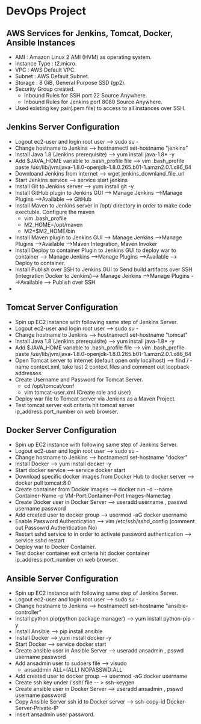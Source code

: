# DevOps Project

## AWS Services for Jenkins, Tomcat, Docker, Ansible Instances
- AMI : Amazon Linux 2 AMI (HVM) as operating system.
- Instance Type : t2.micro.
- VPC : AWS Default VPC.
- Subnet : AWS Default Subnet.
- Storage : 8 GiB, General Purpose SSD (gp2).
- Security Group created.
    - Inbound Rules for SSH port 22 Source Anywhere.
    - Inbound Rules for Jenkins port 8080 Source Anywhere.
- Used existing key pair(.pem file) to access to all instances over SSH.

## Jenkins Server Configuration
- Logout ec2-user and login root user --> sudo su - 
- Change hostname to Jenkins --> hostnamectl set-hostname "jenkins"
- Install Java 1.8 (Jenkins prerequisite) --> yum install java-1.8* -y
- Add $JAVA_HOME variable to .bash_profile file --> vim .bash_profile paste /usr/lib/jvm/java-1.8.0-openjdk-1.8.0.265.b01-1.amzn2.0.1.x86_64
- Downloand Jenkins from internet --> wget jenkins_downland_file_url
- Start Jenkins service --> service start jenkins
- Install Git to Jenkins server --> yum install git -y
- Install GitHub plugin to Jenkins GUI --> Manage Jenkins -->Manage Plugins -->Available --> GitHub
- Install Maven to Jenkins server in /opt/ directory in order to make code exectuble. Configure the maven
    - vim .bash_profile
    - M2_HOME=/opt/maven
    - M2=$M2_HOME/bin
- Install Maven plugin to Jenkins GUI --> Manage Jenkins -->Manage Plugins -->Available -->Maven Integration, Maven Invoker
- Install Deploy to container Plugin to Jenkins GUI to deploy war to container --> Manage Jenkins -->Manage Plugins -->Available --> Deploy to container.
- Install Publish over SSH to Jenkins GUI to Send build artifacts over SSH (integration Docker to Jenkins)--> Manage Jenkins -->Manage Plugins -->Available --> Publish over SSH
- 

## Tomcat Server Configuration
- Spin up EC2 instance with following same step of Jenkins Server.
- Logout ec2-user and login root user --> sudo su -
- Change hostname to Jenkins --> hostnamectl set-hostname "tomcat"
- Install Java 1.8 (Jenkins prerequisite) --> yum install java-1.8* -y
- Add $JAVA_HOME variable to .bash_profile file --> vim .bash_profile paste /usr/lib/jvm/java-1.8.0-openjdk-1.8.0.265.b01-1.amzn2.0.1.x86_64
- Open Tomcat server to internet (default open only localhost) --> find / -name context.xml, take last 2 context files and comment out loopback addresses.
- Create Username and Password for Tomcat Server.
    - cd /opt/tomcat/conf
    - vim tomcat-user.xml (Create role and user)
- Deploy war file to Tomcat server via Jenkins as a Maven Project.
- Test tomcat server exit criteria hit tomcat server ip_address:port_number on web browser.

## Docker Server Configuration
- Spin up EC2 instance with following same step of Jenkins Server.
- Logout ec2-user and login root user --> sudo su -
- Change hostname to Jenkins --> hostnamectl set-hostname "docker"
- Install Docker --> yum install docker -y
- Start docker service --> service docker start
- Download specific docker images from Docker Hub to docker server --> docker pull tomcat:8.0
- Create container from Docker images --> docker run -d --name Container-Name -p VM-Port:Container-Port Images-Name:tag
- Create Docker user in Docker Server --> useradd username , passwd username password
- Add created user to docker group --> usermod -aG docker username
- Enable Password Authentication --> vim /etc/ssh/sshd_config (comment out Passowrd Authentication No)
- Restart sshd service to in order to activate password authentication --> service sshd restart
- Deploy war to Docker Container.
- Test docker container exit criteria hit docker container ip_address:port_number on web browser.

## Ansible Server Configuration
- Spin up EC2 instance with following same step of Jenkins Server.
- Logout ec2-user and login root user --> sudo su -
- Change hostname to Jenkins --> hostnamectl set-hostname "ansible-controller"
- Install python pip(python package manager) --> yum install python-pip -y
- Install Ansible --> pip install ansible
- Install Docker --> yum install docker -y
- Start Docker --> service docker start
- Create ansible user in Ansible Server --> useradd ansadmin , psswd username password
- Add ansadmin user to sudoers file --> visudo
    - ansaddmin ALL=(ALL)   NOPASSWD:ALL
- Add created user to docker group --> usermod -aG docker username
- Create ssh key under /.ssh/ file -- > ssh-keygen
- Create ansible user in Docker Server --> useradd ansadmin , psswd username password
- Copy Ansible Server ssh id to Docker server --> ssh-copy-id Docker-Server-Private-IP
- Insert ansadmin user password.
